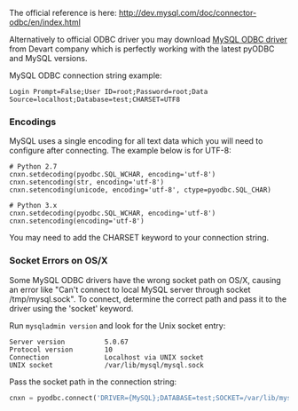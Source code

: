 The official reference is here: http://dev.mysql.com/doc/connector-odbc/en/index.html

Alternatively to official ODBC driver you may download [MySQL ODBC driver](https://www.devart.com/odbc/mysql/download.html) from Devart company which is perfectly working with the latest pyODBC and MySQL versions. 

MySQL ODBC connection string example:
```
Login Prompt=False;User ID=root;Password=root;Data Source=localhost;Database=test;CHARSET=UTF8
```
  
### Encodings

MySQL uses a single encoding for all text data which you will need to configure after connecting.  The example below is for UTF-8:

```
# Python 2.7
cnxn.setdecoding(pyodbc.SQL_WCHAR, encoding='utf-8')
cnxn.setencoding(str, encoding='utf-8')
cnxn.setencoding(unicode, encoding='utf-8', ctype=pyodbc.SQL_CHAR)

# Python 3.x
cnxn.setdecoding(pyodbc.SQL_WCHAR, encoding='utf-8')
cnxn.setencoding(encoding='utf-8')
```

You may need to add the CHARSET keyword to your connection string.

### Socket Errors on OS/X

Some MySQL ODBC drivers have the wrong socket path on OS/X, causing an error like "Can't connect to local MySQL server through socket /tmp/mysql.sock". To connect, determine the correct path and pass it to the driver using the 'socket' keyword.

Run `mysqladmin version` and look for the Unix socket entry:
```
Server version          5.0.67
Protocol version        10
Connection              Localhost via UNIX socket
UNIX socket             /var/lib/mysql/mysql.sock
```
Pass the socket path in the connection string:
```python
cnxn = pyodbc.connect('DRIVER={MySQL};DATABASE=test;SOCKET=/var/lib/mysql/mysql.sock')
```
